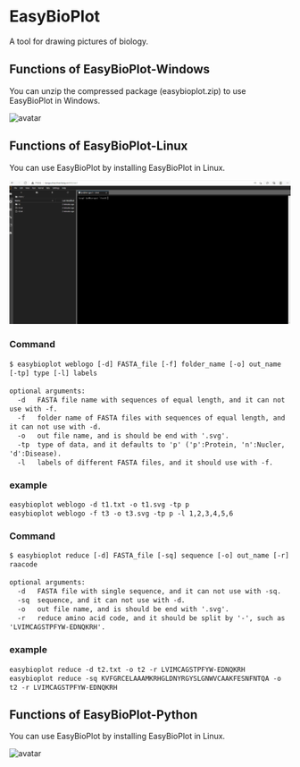 # EasyBioPlot
A tool for drawing pictures of biology.
## Functions of EasyBioPlot-Windows
You can unzip the compressed package (easybioplot.zip) to use EasyBioPlot in Windows.

![avatar](/imgs/EasyBioPlot.gif)

## Functions of EasyBioPlot-Linux
You can use EasyBioPlot by installing EasyBioPlot in Linux.

![avatar](/imgs/EasyBioPlot2.gif)

### Command
```
$ easybioplot weblogo [-d] FASTA_file [-f] folder_name [-o] out_name [-tp] type [-l] labels

optional arguments:
  -d   FASTA file name with sequences of equal length, and it can not use with -f.
  -f   folder name of FASTA files with sequences of equal length, and it can not use with -d.
  -o   out file name, and is should be end with '.svg'.
  -tp  type of data, and it defaults to 'p' ('p':Protein, 'n':Nucler, 'd':Disease).
  -l   labels of different FASTA files, and it should use with -f.
 ```
### example
```
easybioplot weblogo -d t1.txt -o t1.svg -tp p
easybioplot weblogo -f t3 -o t3.svg -tp p -l 1,2,3,4,5,6
```
### Command
```
$ easybioplot reduce [-d] FASTA_file [-sq] sequence [-o] out_name [-r] raacode

optional arguments:
  -d   FASTA file with single sequence, and it can not use with -sq.
  -sq  sequence, and it can not use with -d.
  -o   out file name, and is should be end with '.svg'.
  -r   reduce amino acid code, and it should be split by '-', such as 'LVIMCAGSTPFYW-EDNQKRH'.
 ```
### example
```
easybioplot reduce -d t2.txt -o t2 -r LVIMCAGSTPFYW-EDNQKRH
easybioplot reduce -sq KVFGRCELAAAMKRHGLDNYRGYSLGNWVCAAKFESNFNTQA -o t2 -r LVIMCAGSTPFYW-EDNQKRH
```
## Functions of EasyBioPlot-Python
You can use EasyBioPlot by installing EasyBioPlot in Linux.

![avatar](/imgs/EasyBioPlot3.gif)
